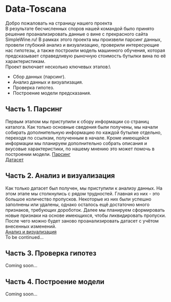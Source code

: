 # Data-Toscana
Добро пожаловать на страницу нашего проекта\
В результате бесчисленных споров нашей командой было принято решение проанализировать данные о вине с прекрасного сайта SimpleWine.ru! В рамках этого проекта мы произвели парсинг данных, провели глубокий анализ и визуализацию, проверили интересующие нас гипотезы, а также построили модель машинного обучения, которая предсказывает справедливую рыночную стоимость бутылки вина по её характеристикам.\
Проект включает несколько ключевых этапов:\
* Сбор данных (парсинг).
* Анализ данных и визуализация.
* Проверка гипотез.
* Построение модели предсказания.

## Часть 1. Парсинг
Первым этапом мы приступили к сбору информации со страниц каталога. Как только основные сведения были получены, мы начали собирать 
дополнительную информацию по каждой бутылке отдельно, переходя по ссылкам, полученным в начале. Кроме имеющейся информации мы планируем
дополнительно собрать описания и вкусовые характеристики, по нашему мнению это может помочь в построении модели.
[Парсинг](https://github.com/blackstass/Data-Toscana/blob/main/Алкопарсинг.ipynb)\
[Датасет](https://github.com/blackstass/Data-Toscana/blob/main/Алкопарсинг1.xlsx)

## Часть 2. Анализ и визуализация
Как только датасет был получен, мы приступили к анализу данных. На этом этапе мы столкнулись с рядом трудностей. Главная из них - это
большое количество пропусков. Некоторые из них были успешно заполнены или удалены, однако осталось ещё достаточно много признаков, 
требующих дороботок. Далее мы планируем сформировать новые признаки на основе имеющихся, чтобы ликвидировать пропуски. После чего 
можно будет заново проанализировать датасет с учётом внесенных изменений.\
[Анализ и визуализация](https://github.com/blackstass/Data-Toscana/blob/main/АлкоАнализ_2.0.ipynb)\
To be continued...

## Часть 3. Проверка гипотез
Coming soon...

## Часть 4. Построение модели
Coming soon...
